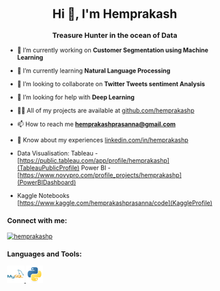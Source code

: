 <h1 align="center">Hi 👋, I'm Hemprakash</h1>
<h3 align="center">Treasure Hunter in the ocean of Data</h3>

- 🔭 I’m currently working on **Customer Segmentation using Machine Learning**

- 🌱 I’m currently learning **Natural Language Processing**

- 👯 I’m looking to collaborate on **Twitter Tweets sentiment Analysis**

- 🤝 I’m looking for help with **Deep Learning**

- 👨‍💻 All of my projects are available at [github.com/hemprakashp](github.com/hemprakashp)

- 📫 How to reach me **hemprakashprasanna@gmail.com**

- 📄 Know about my experiences [linkedin.com/in/hemprakashp](linkedin.com/in/hemprakashp)

- Data Visualisation: Tableau - [https://public.tableau.com/app/profile/hemprakashp](TableauPublicProfile)
                      Power BI - [https://www.novypro.com/profile_projects/hemprakashp](PowerBIDashboard)
                      
- Kaggle Notebooks [https://www.kaggle.com/hemprakashprasanna/code](KaggleProfile)

<h3 align="left">Connect with me:</h3>
<p align="left">
<a href="https://linkedin.com/in/hemprakashp" target="blank"><img align="center" src="https://raw.githubusercontent.com/rahuldkjain/github-profile-readme-generator/master/src/images/icons/Social/linked-in-alt.svg" alt="hemprakashp" height="30" width="40" /></a>
</p>

<h3 align="left">Languages and Tools:</h3>
<p align="left"> <a href="https://www.mysql.com/" target="_blank" rel="noreferrer"> <img src="https://raw.githubusercontent.com/devicons/devicon/master/icons/mysql/mysql-original-wordmark.svg" alt="mysql" width="40" height="40"/> </a> <a href="https://www.python.org" target="_blank" rel="noreferrer"> <img src="https://raw.githubusercontent.com/devicons/devicon/master/icons/python/python-original.svg" alt="python" width="40" height="40"/> </a> </p>
